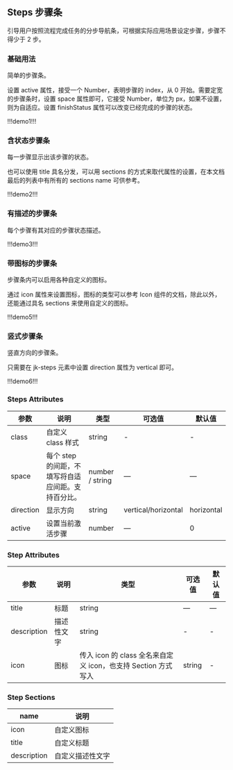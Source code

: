 ## Steps 步骤条

引导用户按照流程完成任务的分步导航条，可根据实际应用场景设定步骤，步骤不得少于 2 步。

### 基础用法

简单的步骤条。

设置 active 属性，接受一个 Number，表明步骤的 index，从 0 开始。需要定宽的步骤条时，设置 space 属性即可，它接受 Number，单位为 px，如果不设置，则为自适应。设置 finishStatus 属性可以改变已经完成的步骤的状态。

!!!demo1!!!

### 含状态步骤条

每一步骤显示出该步骤的状态。

也可以使用 title 具名分发，可以用 sections 的方式来取代属性的设置，在本文档最后的列表中有所有的 sections name 可供参考。

!!!demo2!!!

### 有描述的步骤条

每个步骤有其对应的步骤状态描述。

!!!demo3!!!

### 带图标的步骤条

步骤条内可以启用各种自定义的图标。

通过 icon 属性来设置图标，图标的类型可以参考 Icon 组件的文档，除此以外，还能通过具名 sections 来使用自定义的图标。

!!!demo5!!!

### 竖式步骤条

竖直方向的步骤条。

只需要在 jk-steps 元素中设置 direction 属性为 vertical 即可。

!!!demo6!!!

### Steps Attributes

| 参数      | 说明                                               | 类型            | 可选值              | 默认值     |
| --------- | -------------------------------------------------- | --------------- | ------------------- | ---------- |
| class     | 自定义 class 样式                                  | string          | -                   | -          |
| space     | 每个 step 的间距，不填写将自适应间距。支持百分比。 | number / string | —                   | —          |
| direction | 显示方向                                           | string          | vertical/horizontal | horizontal |
| active    | 设置当前激活步骤                                   | number          | —                   | 0          |

### Step Attributes

| 参数        | 说明       | 类型                                                          | 可选值 | 默认值 |
| ----------- | ---------- | ------------------------------------------------------------- | ------ | ------ |
| title       | 标题       | string                                                        | —      | —      |
| description | 描述性文字 | string                                                        | -      | -      |
| icon        | 图标       | 传入 icon 的 class 全名来自定义 icon，也支持 Section 方式写入 | string | -      |

### Step Sections

| name        | 说明             |
| ----------- | ---------------- |
| icon        | 自定义图标       |
| title       | 自定义标题       |
| description | 自定义描述性文字 |
